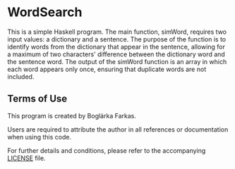 # WordSearch
This is a simple Haskell program. The main function, simWord, requires two input values: a dictionary and a sentence. The purpose of the function is to identify words from the dictionary that appear in the sentence, allowing for a maximum of two characters' difference between the dictionary word and the sentence word. The output of the simWord function is an array in which each word appears only once, ensuring that duplicate words are not included.   
## Terms of Use

This program is created by Boglárka Farkas.

Users are required to attribute the author in all references or documentation when using this code.

For further details and conditions, please refer to the accompanying [LICENSE](LICENSE) file.